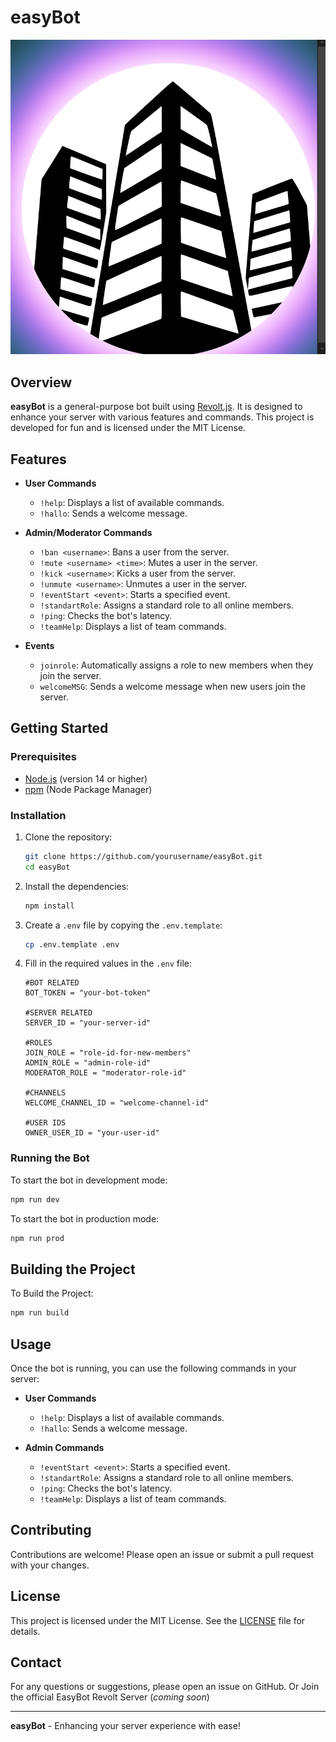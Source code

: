 # easyBot

![easyBot Logo](assets/images/easyBot-Alpha.png)

## Overview

**easyBot** is a general-purpose bot built using [Revolt.js](https://github.com/revoltchat/revolt.js). It is designed to enhance your server with various features and commands. This project is developed for fun and is licensed under the MIT License.

## Features

- **User Commands**
  - `!help`: Displays a list of available commands.
  - `!hallo`: Sends a welcome message.
  
- **Admin/Moderator Commands**
  - `!ban <username>`: Bans a user from the server.
  - `!mute <username> <time>`: Mutes a user in the server.
  - `!kick <username>`: Kicks a user from the server.
  - `!unmute <username>`: Unmutes a user in the server.
  - `!eventStart <event>`: Starts a specified event.
  - `!standartRole`: Assigns a standard role to all online members.
  - `!ping`: Checks the bot's latency.
  - `!teamHelp`: Displays a list of team commands.

- **Events**
  - `joinrole`: Automatically assigns a role to new members when they join the server.
  - `welcomeMSG`: Sends a welcome message when new users join the server.

## Getting Started

### Prerequisites

- [Node.js](https://nodejs.org/) (version 14 or higher)
- [npm](https://www.npmjs.com/) (Node Package Manager)

### Installation

1. Clone the repository:
    ```sh
    git clone https://github.com/yourusername/easyBot.git
    cd easyBot
    ```

2. Install the dependencies:
    ```sh
    npm install
    ```

3. Create a `.env` file by copying the `.env.template`:
    ```sh
    cp .env.template .env
    ```

4. Fill in the required values in the `.env` file:
    ```env
    #BOT RELATED
    BOT_TOKEN = "your-bot-token"

    #SERVER RELATED
    SERVER_ID = "your-server-id"

    #ROLES
    JOIN_ROLE = "role-id-for-new-members"
    ADMIN_ROLE = "admin-role-id"
    MODERATOR_ROLE = "moderator-role-id"

    #CHANNELS
    WELCOME_CHANNEL_ID = "welcome-channel-id"

    #USER IDS
    OWNER_USER_ID = "your-user-id"
    ```

### Running the Bot

To start the bot in development mode:
```sh
npm run dev
```

To start the bot in production mode:
```sh
npm run prod
```

## Building the Project

To Build the Project:
```sh
npm run build
```


## Usage

Once the bot is running, you can use the following commands in your server:

- **User Commands**
  - `!help`: Displays a list of available commands.
  - `!hallo`: Sends a welcome message.

- **Admin Commands**
  - `!eventStart <event>`: Starts a specified event.
  - `!standartRole`: Assigns a standard role to all online members.
  - `!ping`: Checks the bot's latency.
  - `!teamHelp`: Displays a list of team commands.

## Contributing

Contributions are welcome! Please open an issue or submit a pull request with your changes.

## License

This project is licensed under the MIT License. See the [LICENSE](LICENSE) file for details.

## Contact

For any questions or suggestions, please open an issue on GitHub. 
Or Join the official EasyBot Revolt Server (_coming soon_)

---

**easyBot** - Enhancing your server experience with ease!